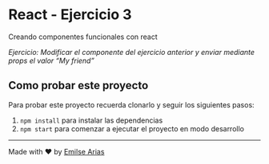 # React - Ejercicio 3

Creando componentes funcionales con react

*Ejercicio: Modificar el componente del ejercicio anterior y enviar mediante props el valor “My friend”*

## Como probar este proyecto

Para probar este proyecto recuerda clonarlo y seguir los siguientes pasos:

1. `npm install` para instalar las dependencias
1. `npm start` para comenzar a ejecutar el proyecto en modo desarrollo

___

Made with ❤️ by [Emilse Arias](https://github.com/earias08)
